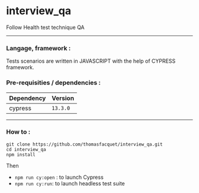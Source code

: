# interview_qa
Follow Health test technique QA

---

### Langage, framework :

Tests scenarios are written in JAVASCRIPT with the help of CYPRESS framework.

### Pre-requisities / dependencies :

| Dependency                    | Version  |
| ----------------------------- | -------- |
| cypress                       | `13.3.0` |

---

### How to :

```
git clone https://github.com/thomasfacquet/interview_qa.git
cd interview_qa
npm install
```

Then

- `npm run cy:open` : to launch Cypress
- `npm run cy:run`: to launch headless test suite

